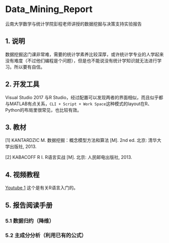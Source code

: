 # Data_Mining_Report
云南大学数学与统计学院彭程老师讲授的数据挖掘与决策支持实验报告

## 1. 说明

数据挖掘这门课非常难，需要的统计学素养比较深厚，或许统计学专业的人学起来没有难度（不过他们编程是个问题），但是也不能说没有统计学知识就无法进行学习。所以要有自信。

## 2. 开发工具

Visual Studio 2017 与R Studio，经过配置可以发现两者的界面相似，而且似乎都与MATLAB有点关系，```CLI + Script + Work Space```这种模式的layout在R、Python的布局里很常见，也比较有效。

## 3. 教材

[1]	KANTARDZIC M. 数据挖掘：概念模型方法和算法 [M]. 2nd ed. 北京: 清华大学出版社, 2013.

[2]	KABACOFF R I. R语言实战 [M]. 北京: 人民邮电出版社, 2013.

## 4. 视频教程

[Youtube 1](https://www.youtube.com/watch?v=U4-RnTW5dfw)
这个是有关R语言入门的。

## 5. 报告阅读手册

### 5.1 数据归约（降维）

### 5.2 主成分分析（利用已有的公式）